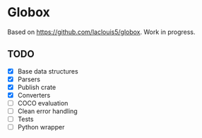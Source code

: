 # Globox

Based on <https://github.com/laclouis5/globox>. Work in progress.

## TODO

- [x] Base data structures
- [x] Parsers
- [x] Publish crate
- [x] Converters
- [ ] COCO evaluation
- [ ] Clean error handling
- [ ] Tests
- [ ] Python wrapper
